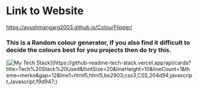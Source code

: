 # Link to Website
https://ayushmangarg2003.github.io/ColourFlipper/

### This is a Random colour generator, If you also find it difficult to decide the colours best for you projects then do try this.

[![My Tech Stack](https://github-readme-tech-stack.vercel.app/api/cards?title=Tech%20Stack%20Used&fontSize=20&lineHeight=10&lineCount=1&theme=merko&gap=12&line1=html5,html5,be2903;css3,CSS,204d94;javascript,Javascript,f9d947;)](https://github-readme-tech-stack.vercel.app/api/cards?title=Tech%20Stack%20Used&fontSize=20&lineHeight=10&lineCount=1&theme=merko&gap=12&line1=html5,html5,be2903;css3,CSS,204d94;javascript,Javascript,f9d947;)
